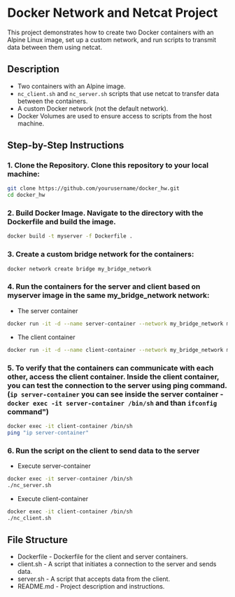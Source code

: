 # Docker Network and Netcat Project

This project demonstrates how to create two Docker containers with an Alpine Linux image, set up a custom network, and run scripts to transmit data between them using netcat.

## Description

- Two containers with an Alpine image.
- `nc_client.sh` and `nc_server.sh` scripts that use netcat to transfer data between the containers.
- A custom Docker network (not the default network).
- Docker Volumes are used to ensure access to scripts from the host machine.

## Step-by-Step Instructions

### 1. Clone the Repository. Clone this repository to your local machine:
```sh
git clone https://github.com/yourusername/docker_hw.git
cd docker_hw
```
### 2. Build Docker Image. Navigate to the directory with the Dockerfile and build the image.
```sh
docker build -t myserver -f Dockerfile .
```
### 3. Create a custom bridge network for the containers:
```sh
docker network create bridge my_bridge_network
```
### 4. Run the containers for the server and client based on myserver image in the same my_bridge_network network:
- The server container
```sh
docker run -it -d --name server-container --network my_bridge_network myserver
```
- The client container
```sh
docker run -it -d --name client-container --network my_bridge_network myserver
```
### 5. To verify that the containers can communicate with each other, access the client container. Inside the client container, you can test the connection to the server using ping command. (`ip server-container` you can see inside the server container - `docker exec -it server-container /bin/sh`  and than `ifconfig` command")
```sh
docker exec -it client-container /bin/sh
ping "ip server-container"
```
### 6. Run the script on the client to send data to the server
- Execute server-container
```sh
docker exec -it server-container /bin/sh
./nc_server.sh
```
- Execute client-container
```sh
docker exec -it client-container /bin/sh
./nc_client.sh
```
## File Structure
- Dockerfile - Dockerfile for the client and server containers.
- client.sh - A script that initiates a connection to the server and sends data.
- server.sh - A script that accepts data from the client.
- README.md - Project description and instructions.